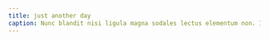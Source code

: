 ```yaml
---
title: just another day
caption: Nunc blandit nisi ligula magna sodales lectus elementum non. Integer id venenatis velit.
---
```

